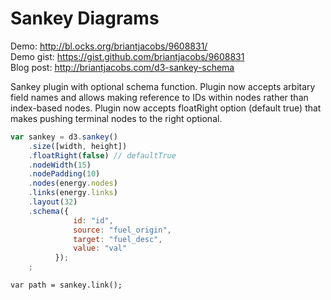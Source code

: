 # Sankey Diagrams

Demo: <http://bl.ocks.org/briantjacobs/9608831/>  
Demo gist: <https://gist.github.com/briantjacobs/9608831>  
Blog post: <http://briantjacobs.com/d3-sankey-schema>

Sankey plugin with optional schema function.
Plugin now accepts arbitary field names and allows making reference to IDs within nodes rather than index-based nodes.
Plugin now accepts floatRight option (default true) that makes pushing terminal nodes to the right optional.

```js
var sankey = d3.sankey()
    .size([width, height])
    .floatRight(false) // defaultTrue
    .nodeWidth(15)
    .nodePadding(10)
    .nodes(energy.nodes)
    .links(energy.links)
    .layout(32)
	.schema({
	          id: "id",
	          source: "fuel_origin",
	          target: "fuel_desc",
	          value: "val"
	      });
    ;
```

```
var path = sankey.link();
```
